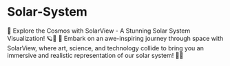 # Solar-System
🌟 Explore the Cosmos with SolarView - A Stunning Solar System Visualization! 🪐🚀  🚀 Embark on an awe-inspiring journey through space with SolarView, where art, science, and technology collide to bring you an immersive and realistic representation of our solar system! 🌌🌞
